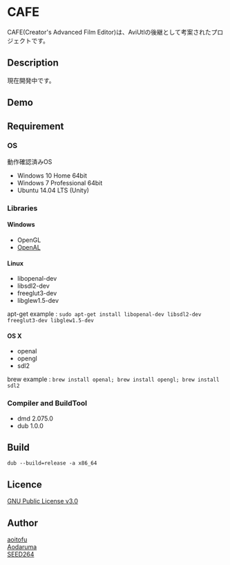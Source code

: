 CAFE
====

CAFE(Creator's Advanced Film Editor)は、AviUtlの後継として考案されたプロジェクトです。

## Description

現在開発中です。

## Demo

## Requirement

### OS

動作確認済みOS

* Windows 10 Home 64bit
* Windows 7 Professional 64bit
* Ubuntu 14.04 LTS (Unity)

### Libraries

#### Windows
* OpenGL
* [OpenAL](https://openal.org/downloads/)

#### Linux
* libopenal-dev
* libsdl2-dev
* freeglut3-dev
* libglew1.5-dev

apt-get example : `sudo apt-get install libopenal-dev libsdl2-dev freeglut3-dev libglew1.5-dev`

#### OS X
* openal
* opengl
* sdl2

brew example : `brew install openal; brew install opengl; brew install sdl2`

### Compiler and BuildTool

* dmd 2.075.0
* dub 1.0.0

## Build

    dub --build=release -a x86_64

## Licence

[GNU Public License v3.0](https://github.com/aoitofu/CAFE/blob/master/LICENSE)

## Author

[aoitofu](https://twitter.com/_aoi_tofu_)  
[Aodaruma](https://twitter.com/Aodaruma_)  
[SEED264](https://twitter.com/SEED264)

